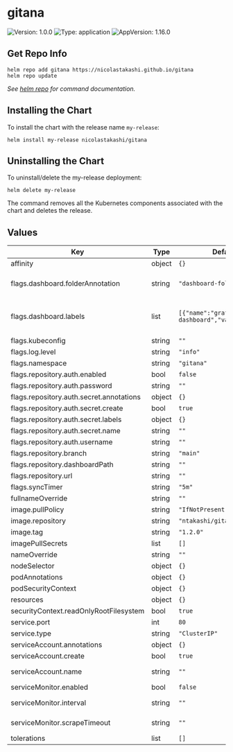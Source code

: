 # gitana

![Version: 1.0.0](https://img.shields.io/badge/Version-1.0.0-informational?style=flat-square) ![Type: application](https://img.shields.io/badge/Type-application-informational?style=flat-square) ![AppVersion: 1.16.0](https://img.shields.io/badge/AppVersion-1.16.0-informational?style=flat-square)

## Get Repo Info

```console
helm repo add gitana https://nicolastakashi.github.io/gitana
helm repo update
```

_See [helm repo](https://helm.sh/docs/helm/helm_repo/) for command documentation._

## Installing the Chart

To install the chart with the release name `my-release`:

```console
helm install my-release nicolastakashi/gitana
```

## Uninstalling the Chart

To uninstall/delete the my-release deployment:

```console
helm delete my-release
```

The command removes all the Kubernetes components associated with the chart and deletes the release.

## Values

| Key                                      | Type   | Default                                        | Description                                                                                                                               |
|------------------------------------------|--------|------------------------------------------------|-------------------------------------------------------------------------------------------------------------------------------------------|
| affinity                                 | object | `{}`                                           |                                                                                                                                           |
| flags.dashboard.folderAnnotation         | string | `"dashboard-folder"`                           | ref: https://github.com/grafana/helm-charts/tree/main/charts/grafana#configuration sidecar.dashboards.folderAnnotation                    |
| flags.dashboard.labels                   | list   | `[{"name":"grafana-dashboard","value":"nil"}]` | ref: https://github.com/grafana/helm-charts/tree/main/charts/grafana#configuration sidecar.dashboards.label sidecar.dashboards.labelValue |
| flags.kubeconfig                         | string | `""`                                           |                                                                                                                                           |
| flags.log.level                          | string | `"info"`                                       |                                                                                                                                           |
| flags.namespace                          | string | `"gitana"`                                     |                                                                                                                                           |
| flags.repository.auth.enabled            | bool   | `false`                                        |                                                                                                                                           |
| flags.repository.auth.password           | string | `""`                                           |                                                                                                                                           |
| flags.repository.auth.secret.annotations | object | `{}`                                           |                                                                                                                                           |
| flags.repository.auth.secret.create      | bool   | `true`                                         |                                                                                                                                           |
| flags.repository.auth.secret.labels      | object | `{}`                                           |                                                                                                                                           |
| flags.repository.auth.secret.name        | string | `""`                                           |                                                                                                                                           |
| flags.repository.auth.username           | string | `""`                                           |                                                                                                                                           |
| flags.repository.branch                  | string | `"main"`                                       |                                                                                                                                           |
| flags.repository.dashboardPath           | string | `""`                                           |                                                                                                                                           |
| flags.repository.url                     | string | `""`                                           |                                                                                                                                           |
| flags.syncTimer                          | string | `"5m"`                                         |                                                                                                                                           |
| fullnameOverride                         | string | `""`                                           |                                                                                                                                           |
| image.pullPolicy                         | string | `"IfNotPresent"`                               |                                                                                                                                           |
| image.repository                         | string | `"ntakashi/gitana"`                            |                                                                                                                                           |
| image.tag                                | string | `"1.2.0"`                                      |                                                                                                                                           |
| imagePullSecrets                         | list   | `[]`                                           |                                                                                                                                           |
| nameOverride                             | string | `""`                                           |                                                                                                                                           |
| nodeSelector                             | object | `{}`                                           |                                                                                                                                           |
| podAnnotations                           | object | `{}`                                           |                                                                                                                                           |
| podSecurityContext                       | object | `{}`                                           |                                                                                                                                           |
| resources                                | object | `{}`                                           |                                                                                                                                           |
| securityContext.readOnlyRootFilesystem   | bool   | `true`                                         |                                                                                                                                           |
| service.port                             | int    | `80`                                           |                                                                                                                                           |
| service.type                             | string | `"ClusterIP"`                                  |                                                                                                                                           |
| serviceAccount.annotations               | object | `{}`                                           |                                                                                                                                           |
| serviceAccount.create                    | bool   | `true`                                         |                                                                                                                                           |
| serviceAccount.name                      | string | `""`                                           | If not set and create is true, a name is generated using the fullname template                                                            |
| serviceMonitor.enabled                   | bool   | `false`                                        |                                                                                                                                           |
| serviceMonitor.interval                  | string | `""`                                           | ref: https://github.com/coreos/prometheus-operator/blob/master/Documentation/api.md#endpoint                                              |
| serviceMonitor.scrapeTimeout             | string | `""`                                           | ref: https://github.com/coreos/prometheus-operator/blob/master/Documentation/api.md#endpoint                                              |
| tolerations                              | list   | `[]`                                           |                                                                                                                                           |

